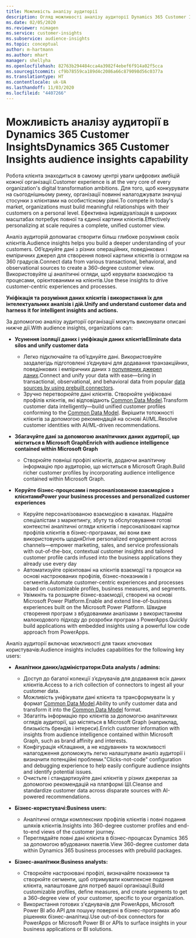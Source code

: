```yaml
---
title: Можливість аналізу аудиторії
description: Огляд можливості аналізу аудиторії Dynamics 365 Customer Insights.
ms.date: 02/05/2020
ms.reviewer: nimagen
ms.service: customer-insights
ms.subservice: audience-insights
ms.topic: conceptual
author: m-hartmann
ms.author: mhart
manager: shellyha
ms.openlocfilehash: 82763b294484cca4a3982f4ebef6f914a02f5cca
ms.sourcegitcommit: cf9b78559ca189d4c2086a66c879098d56c0377a
ms.translationtype: HT
ms.contentlocale: uk-UA
ms.lasthandoff: 11/03/2020
ms.locfileid: "4407266"
---
```

# <a name="dynamics-365-customer-insights-audience-insights-capability"></a><span data-ttu-id="fce8b-103">Можливість аналізу аудиторії в Dynamics 365 Customer Insights</span><span class="sxs-lookup"><span data-stu-id="fce8b-103">Dynamics 365 Customer Insights audience insights capability</span></span>

<span data-ttu-id="fce8b-104">Робота клієнта знаходиться в самому центрі уваги цифрових амбіцій кожної організації.</span><span class="sxs-lookup"><span data-stu-id="fce8b-104">Customer experience is at the very core of every organization's digital transformation ambitions.</span></span> <span data-ttu-id="fce8b-105">Для того, щоб конкурувати на сьогоднішньому ринку, організації повинні налагоджувати значущі стосунки з клієнтами на особистісному рівні.</span><span class="sxs-lookup"><span data-stu-id="fce8b-105">To compete in today's market, organizations must build meaningful relationships with their customers on a personal level.</span></span> <span data-ttu-id="fce8b-106">Ефективна індивідуалізація в широких масштабах потребує повної та єдиної картини клієнтів.</span><span class="sxs-lookup"><span data-stu-id="fce8b-106">Effectively personalizing at scale requires a complete, unified customer view.</span></span>

<span data-ttu-id="fce8b-107">Аналіз аудиторій допомагає створити більш глибоке розуміння своїх клієнтів.</span><span class="sxs-lookup"><span data-stu-id="fce8b-107">Audience insights helps you build a deeper understanding of your customers.</span></span> <span data-ttu-id="fce8b-108">Об’єднуйте дані з різних операційних, поведінкових і емпіричних джерел для створення повної картини клієнтів із оглядом на 360 градусів.</span><span class="sxs-lookup"><span data-stu-id="fce8b-108">Connect data from various transactional, behavioral, and observational sources to create a 360-degree customer view.</span></span> <span data-ttu-id="fce8b-109">Використовуйте ці аналітичні огляди, щоб керувати взаємодією та процесами, орієнтованими на клієнтів.</span><span class="sxs-lookup"><span data-stu-id="fce8b-109">Use these insights to drive customer-centric experiences and processes.</span></span>

<span data-ttu-id="fce8b-110">**Уніфікація та розуміння даних клієнтів і використання їх для інтелектуальних аналізів і дій.**</span><span class="sxs-lookup"><span data-stu-id="fce8b-110">**Unify and understand customer data and harness it for intelligent insights and actions.**</span></span>

<span data-ttu-id="fce8b-111">За допомогою аналізу аудиторії організації можуть виконувати описані нижче дії.</span><span class="sxs-lookup"><span data-stu-id="fce8b-111">With audience insights, organizations can:</span></span>  

- <span data-ttu-id="fce8b-112">**Усунення ізоляції даних і уніфікація даних клієнтів**</span><span class="sxs-lookup"><span data-stu-id="fce8b-112">**Eliminate data silos and unify customer data**</span></span>

  - <span data-ttu-id="fce8b-113">Легко підключайте та об’єднуйте дані. Використовуйте заздалегідь підготовлені з’єднувачі для додавання транзакційних, поведінкових і емпіричних даних з [популярних джерел даних](data-sources.md).</span><span class="sxs-lookup"><span data-stu-id="fce8b-113">Connect and unify your data with ease—bring in transactional, observational, and behavioral data from popular [data sources by using prebuilt connectors](data-sources.md).</span></span>
  - <span data-ttu-id="fce8b-114">Зручно перетворюйте дані клієнтів. Створюйте уніфіковані профілів клієнтів, які відповідають [Common Data Model](https://docs.microsoft.com/common-data-model/).</span><span class="sxs-lookup"><span data-stu-id="fce8b-114">Transform customer data intelligently—build unified customer profiles conforming to the [Common Data Model](https://docs.microsoft.com/common-data-model/).</span></span> <span data-ttu-id="fce8b-115">Вирішити тотожності клієнтів за допомогою рекомендацій на основі AI/ML.</span><span class="sxs-lookup"><span data-stu-id="fce8b-115">Resolve customer identities with AI/ML-driven recommendations.</span></span>

- <span data-ttu-id="fce8b-116">**Збагачуйте дані за допомогою аналітичних даних аудиторії, що міститься в Microsoft Graph**</span><span class="sxs-lookup"><span data-stu-id="fce8b-116">**Enrich with audience intelligence contained within Microsoft Graph**</span></span>

  - <span data-ttu-id="fce8b-117">Створюйте повніші профілі клієнтів, додаючи аналітичну інформацію про аудиторію, що міститься в Microsoft Graph.</span><span class="sxs-lookup"><span data-stu-id="fce8b-117">Build richer customer profiles by incorporating audience intelligence contained within Microsoft Graph.</span></span>  

- <span data-ttu-id="fce8b-118">**Керуйте бізнес-процесами і персоналізованою взаємодією з клієнтами**</span><span class="sxs-lookup"><span data-stu-id="fce8b-118">**Power your business processes and personalized customer experiences**</span></span>

  - <span data-ttu-id="fce8b-119">Керуйте персоналізованою взаємодією в каналах. Надайте спеціалістам з маркетингу, збуту та обслуговування готові контекстні аналітичні огляди клієнтів і персоналізовані картки профілів клієнтів в бізнес-програмах, які вони вже використовують щодня</span><span class="sxs-lookup"><span data-stu-id="fce8b-119">Drive personalized engagement across channels—empower marketing, sales, and service professionals with out-of-the-box, contextual customer insights and tailored customer profile cards infused into the business applications they already use every day</span></span>
  - <span data-ttu-id="fce8b-120">Автоматизуйте орієнтовані на клієнтів взаємодії та процеси на основі настроюваних профілів, бізнес-показників і сегментів.</span><span class="sxs-lookup"><span data-stu-id="fce8b-120">Automate customer-centric experiences and processes based on customizable profiles, business measures, and segments.</span></span>
  - <span data-ttu-id="fce8b-121">Увімкніть та розширте бізнес-взаємодії, створені на основі Microsoft Power Platform.</span><span class="sxs-lookup"><span data-stu-id="fce8b-121">Enable and extend line-of-business experiences built on the Microsoft Power Platform.</span></span> <span data-ttu-id="fce8b-122">Швидке створення програм з вбудованими аналізами з використанням малокодового підходу до розробки програм з PowerApps.</span><span class="sxs-lookup"><span data-stu-id="fce8b-122">Quickly build applications with embedded insights using a powerful low code approach from PowerApps.</span></span>  

<span data-ttu-id="fce8b-123">Аналіз аудиторії включає можливості для таких ключових користувачів:</span><span class="sxs-lookup"><span data-stu-id="fce8b-123">Audience insights includes capabilities for the following key users:</span></span>

- <span data-ttu-id="fce8b-124">**Аналітики даних/адміністратори:**</span><span class="sxs-lookup"><span data-stu-id="fce8b-124">**Data analysts / admins:**</span></span>

  - <span data-ttu-id="fce8b-125">Доступ до багатої колекції з’єднувачів для додавання всіх даних клієнтів.</span><span class="sxs-lookup"><span data-stu-id="fce8b-125">Access to a rich collection of connectors to ingest all your customer data.</span></span>
  - <span data-ttu-id="fce8b-126">Можливість уніфікувати дані клієнта та трансформувати їх у формат [Common Data Model](https://docs.microsoft.com/common-data-model/).</span><span class="sxs-lookup"><span data-stu-id="fce8b-126">Ability to unify customer data and transform it into the [Common Data Model](https://docs.microsoft.com/common-data-model/) format.</span></span>
  - <span data-ttu-id="fce8b-127">Збагатіть інформацію про клієнтів за допомогою аналітичних оглядів аудиторії, що містяться в Microsoft Graph (наприклад, близькість брендів і інтереси).</span><span class="sxs-lookup"><span data-stu-id="fce8b-127">Enrich customer information with insights from audience intelligence contained within Microsoft Graph, such as brand affinity and interests.</span></span>
  - <span data-ttu-id="fce8b-128">Конфігурація «Клацання, а не кодування» та можливості налагодження допоможуть легко налаштувати аналіз аудиторії і визначити потенційні проблеми.</span><span class="sxs-lookup"><span data-stu-id="fce8b-128">"Clicks-not-code" configuration and debugging experience to help easily configure audience insights and identify potential issues.</span></span>
  - <span data-ttu-id="fce8b-129">Очистьте і стандартизуйте дані клієнтів у різних джерелах за допомогою рекомендацій на платформі ШІ.</span><span class="sxs-lookup"><span data-stu-id="fce8b-129">Cleanse and standardize customer data across disparate sources with AI-powered recommendations.</span></span>  

- <span data-ttu-id="fce8b-130">**Бізнес-користувачі:**</span><span class="sxs-lookup"><span data-stu-id="fce8b-130">**Business users:**</span></span>

  - <span data-ttu-id="fce8b-131">Аналітичні огляди комплексних профілів клієнтів і повні подання шляхів клієнтів.</span><span class="sxs-lookup"><span data-stu-id="fce8b-131">Insights into 360-degree customer profiles and end-to-end views of the customer journey.</span></span>
  - <span data-ttu-id="fce8b-132">Переглядайте повні дані клієнта в бізнес-процесах Dynamics 365 за допомогою вбудованих пакетів.</span><span class="sxs-lookup"><span data-stu-id="fce8b-132">View 360-degree customer data within Dynamics 365 business processes with prebuild packages.</span></span>

- <span data-ttu-id="fce8b-133">**Бізнес-аналітики:**</span><span class="sxs-lookup"><span data-stu-id="fce8b-133">**Business analysts:**</span></span>

  - <span data-ttu-id="fce8b-134">Створюйте настроювані профілі, визначайте показники та створюйте сегменти, щоб отримувати комплексне подання клієнта, налаштоване для потреб вашої організації.</span><span class="sxs-lookup"><span data-stu-id="fce8b-134">Build customizable profiles, define measures, and create segments to get a 360-degree view of your customer, specific to your organization.</span></span>  
  - <span data-ttu-id="fce8b-135">Використання готових з'єднувачів для PowerApps, Microsoft Power BI або API для пошуку поверхні в бізнес-програмах або рішеннях бізнес-аналітиці.</span><span class="sxs-lookup"><span data-stu-id="fce8b-135">Use out-of-box connectors for PowerApps or Microsoft Power BI or APIs to surface insights in your business applications or BI solutions.</span></span>  
